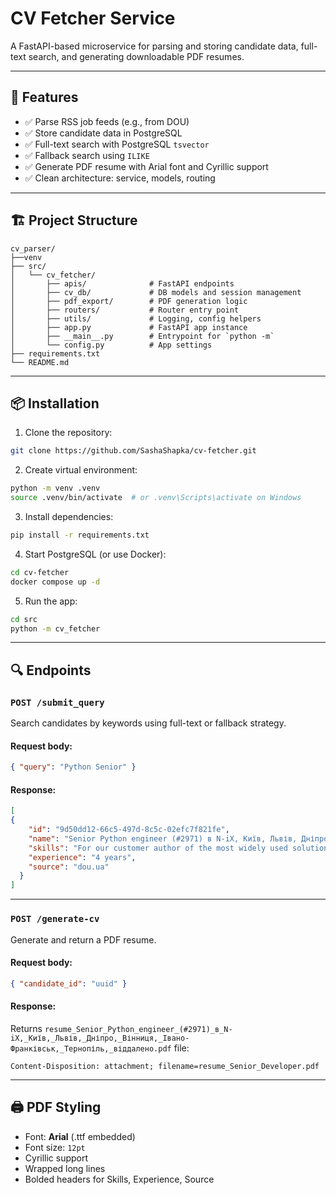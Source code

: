 # CV Fetcher Service

A FastAPI-based microservice for parsing and storing candidate data, full-text search, and generating downloadable PDF resumes.

---

## 🚀 Features

- ✅ Parse RSS job feeds (e.g., from DOU)
- ✅ Store candidate data in PostgreSQL
- ✅ Full-text search with PostgreSQL `tsvector`
- ✅ Fallback search using `ILIKE`
- ✅ Generate PDF resume with Arial font and Cyrillic support
- ✅ Clean architecture: service, models, routing

---

## 🏗️ Project Structure

```
cv_parser/
├──venv
├── src/
│   └── cv_fetcher/
│       ├── apis/              # FastAPI endpoints
│       ├── cv_db/             # DB models and session management
│       ├── pdf_export/        # PDF generation logic
│       ├── routers/           # Router entry point
│       ├── utils/             # Logging, config helpers
│       ├── app.py             # FastAPI app instance
│       ├── __main__.py        # Entrypoint for `python -m`
│       └── config.py          # App settings
├── requirements.txt
└── README.md
```

---

## 📦 Installation

1. Clone the repository:
```bash
git clone https://github.com/SashaShapka/cv-fetcher.git

```

2. Create virtual environment:
```bash
python -m venv .venv
source .venv/bin/activate  # or .venv\Scripts\activate on Windows
```

3. Install dependencies:
```bash
pip install -r requirements.txt
```

4. Start PostgreSQL (or use Docker):
```bash
cd cv-fetcher
docker compose up -d
```

5. Run the app:
```bash
cd src
python -m cv_fetcher
```

---

## 🔍 Endpoints

### `POST /submit_query`

Search candidates by keywords using full-text or fallback strategy.

#### Request body:
```json
{ "query": "Python Senior" }
```

#### Response:
```json
[
{
    "id": "9d50dd12-66c5-497d-8c5c-02efc7f821fe",
    "name": "Senior Python engineer (#2971) в N-iX, Київ, Львів, Дніпро, Вінниця, Івано-Франківськ, Тернопіль, віддалено",
    "skills": "For our customer author of the most widely used solution to recover digital revenue, we are looking for a Senior Python Engineer. Over 1.000 companies rely on their platform to fight counterfeits, piracy, impersonation, and distribution abuse. Company has 270+ professionals and offices in New York, Barcelona, Beijing, and Salt Lake City. Red Points’ platform utilizes Artificial Intelligence (AI) to automatically detect and remove IP infringements online 24/7. Through automation rules or just one click on a validation card, our technology can enforce intellectual property rights and remove issues from global online marketplaces, social media networks, websites and other online channels.The roleWe are looking for a Python Engineer to get involved in our tracking technology, libraries, and hundreds of projects that use them, helping us maintain our platform, optimize it, and further improve it.Responsibilities:Your day to day will be divided between writing good Python and idiomatic code, reviewing pull requests from other team members, debugging complex problems, and also participating in decision-making processes. That is, contributing with your experience in software architecture and design.Requirements:4+ years in a Python Developer position or similarThe ability to express complex ideas in spoken and written English is crucial as our team is made up of people of 5 different nationalities and it is the language in which we communicateGood knowledge of Python, with the ability to write idiomatic and reusable code.Experience in object-oriented design, software architecture best practices and patterns, and large-scale application development with maintainability and extensibility in mind.Experience with web requests and Python request library.Experience with TDD, testing best practices and methodologies: pytest, unittest, mock and answers libraries.Experience using docker / docker-compose throughout the entire lifecycle, including development, testing, debugging, QA, CI, and deployment. Experience working in the Agile environment (we use Kanban board) Tech stack:Python, AWS, MySQL / SQLAlchemy, Snowflake / Redshift Airflow / Celery / RabbitMQ / Luigi, Redis, Scrapy, IDOL for data interfaces and schema, Sepia config systemNice to have: Understanding of the architecture of web applications (including ajax websites) and mastery of the development tools built into the browser, for reverse engineering purposes.Inclination towards code optimizations (algorithmic complexity, memory usage).Proficiency in contributing to shared code bases using git.Efficient text processing with regular expressions and XML parsing.Experience with selenium / nodejs / phantomjs / splash or any similar software for scraping or automation purposes.  We offer:Flexible working format — remote, office-based or flexibleA competitive salary and good compensation packagePersonalized career growthProfessional development tools (mentorship program, tech talks and trainings, centers of excellence, and more)Active tech communities with regular knowledge sharingEducation reimbursementMemorable anniversary presentsCorporate events and team buildingsOther location-specific benefits\n\n\n\n\n\n\n\tВідгукнутись на вакансію",
    "experience": "4 years",
    "source": "dou.ua"
  }
]
```

---

### `POST /generate-cv`

Generate and return a PDF resume.

#### Request body:
```json
{ "candidate_id": "uuid" }
```

#### Response:
Returns `resume_Senior_Python_engineer_(#2971)_в_N-iX,_Київ,_Львів,_Дніпро,_Вінниця,_Івано-Франківськ,_Тернопіль,_віддалено.pdf` file:
```
Content-Disposition: attachment; filename=resume_Senior_Developer.pdf
```

---

## 🖨️ PDF Styling

- Font: **Arial** (.ttf embedded)
- Font size: `12pt`
- Cyrillic support
- Wrapped long lines
- Bolded headers for Skills, Experience, Source
